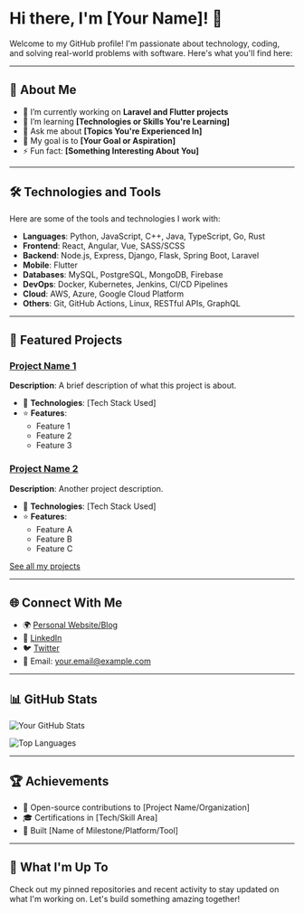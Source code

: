 # Hi there, I'm [Your Name]! 👋

Welcome to my GitHub profile! I'm passionate about technology, coding, and solving real-world problems with software. Here's what you'll find here:

---

## 🚀 About Me
- 🔭 I’m currently working on **Laravel and Flutter projects**
- 🌱 I’m learning **[Technologies or Skills You're Learning]**
- 💬 Ask me about **[Topics You're Experienced In]**
- 🎯 My goal is to **[Your Goal or Aspiration]**
- ⚡ Fun fact: **[Something Interesting About You]**

---

## 🛠️ Technologies and Tools

Here are some of the tools and technologies I work with:

- **Languages**: Python, JavaScript, C++, Java, TypeScript, Go, Rust
- **Frontend**: React, Angular, Vue, SASS/SCSS
- **Backend**: Node.js, Express, Django, Flask, Spring Boot, Laravel
- **Mobile**: Flutter
- **Databases**: MySQL, PostgreSQL, MongoDB, Firebase
- **DevOps**: Docker, Kubernetes, Jenkins, CI/CD Pipelines
- **Cloud**: AWS, Azure, Google Cloud Platform
- **Others**: Git, GitHub Actions, Linux, RESTful APIs, GraphQL

---

## 🌟 Featured Projects

### [Project Name 1](https://github.com/your-repo-1)
**Description**: A brief description of what this project is about.

- 🚀 **Technologies**: [Tech Stack Used]
- ⭐ **Features**:
  - Feature 1
  - Feature 2
  - Feature 3

### [Project Name 2](https://github.com/your-repo-2)
**Description**: Another project description.

- 🚀 **Technologies**: [Tech Stack Used]
- ⭐ **Features**:
  - Feature A
  - Feature B
  - Feature C

[See all my projects](https://github.com/your-profile?tab=repositories)

---

## 🌐 Connect With Me

- 🌍 [Personal Website/Blog](https://yourwebsite.com)
- 💼 [LinkedIn](https://linkedin.com/in/your-profile)
- 🐦 [Twitter](https://twitter.com/your-handle)
- 📧 Email: your.email@example.com

---

## 📊 GitHub Stats

![Your GitHub Stats](https://github-readme-stats.vercel.app/api?username=your-username&show_icons=true&hide_title=true&count_private=true&hide=prs&theme=radical)

![Top Languages](https://github-readme-stats.vercel.app/api/top-langs/?username=your-username&layout=compact&theme=radical)

---

## 🏆 Achievements

- 🥇 Open-source contributions to [Project Name/Organization]
- 🎓 Certifications in [Tech/Skill Area]
- 🚀 Built [Name of Milestone/Platform/Tool]

---

## 📅 What I'm Up To

Check out my pinned repositories and recent activity to stay updated on what I'm working on. Let's build something amazing together!

